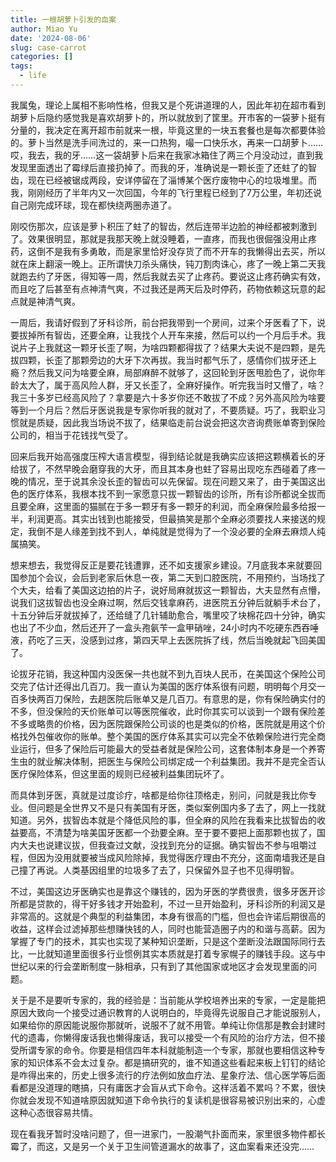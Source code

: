 ```yaml
---
title: 一根胡萝卜引发的血案
author: Miao Yu
date: '2024-08-06'
slug: case-carrot
categories: []
tags:
  - life
---
```

我属兔，理论上属相不影响性格，但我又是个死讲道理的人，因此年初在超市看到胡萝卜后隐约感觉我是喜欢胡萝卜的，所以就放到了筐里。开市客的一袋萝卜挺有分量的，我决定在离开超市前就来一根，毕竟这里的一块五套餐也是每次都要体验的。萝卜当然是洗手间洗过的，来一口热狗，嘬一口快乐水，再来一口胡萝卜……哎，我去，我的牙……这一袋胡萝卜后来在我家冰箱住了两三个月没动过，直到我发现里面透出了霉绿后直接扔掉了。而我的牙，准确说是一颗长歪了还蛀了的智齿，现在已经被锯成两段，安详停留在了淄博某个医疗废物中心的垃圾堆里。而我，刚刚经历了半年内又一次回国，今年的飞行里程已经到了7万公里，年初还说自己刚完成环球，现在都快绕两圈赤道了。

刚咬伤那次，应该是萝卜积压了蛀了的智齿，然后连带半边脸的神经都被刺激到了。效果很明显，那就是我那天晚上就没睡着，一直疼，而我也很倔强没用止疼药，这倒不是我有多勇敢，而是家里恰好没存货了而不开车的我懒得出去买，所以就在床上翻滚一晚上。正所谓快刀杀头痛快，钝刀割肉诛心，疼了一晚上第二天我就跑去约了牙医，得知等一周，然后我就去买了止疼药。要说这止疼药确实有效，而且吃了后甚至有点神清气爽，不过我还是两天后及时停药，药物依赖这玩意的起点就是神清气爽。

一周后，我请好假到了牙科诊所，前台把我带到一个房间，过来个牙医看了下，说要拔掉所有智齿，还要全麻，让我找个人开车来接，然后可以约一个月后手术。我说片子上我就这一颗牙长歪了啊，为啥四颗都得拔了？结果大夫说不是四颗，是先拔四颗，长歪了那颗旁边的大牙下次再拔。我当时都气乐了，感情你们拔牙还上瘾？然后我又问为啥要全麻，局部麻醉不就够了，这回轮到牙医甩脸色了，说你年龄太大了，属于高风险人群，牙又长歪了，全麻好操作。听完我当时又懵了，啥？我三十多岁已经高风险了？拿要是六十多岁你还不敢拔了不成？另外高风险为啥要等到一个月后？然后牙医说我是专家你听我的就对了，不要质疑。巧了，我职业习惯就是质疑，因此我当场说不拔了，结果临走前台说会把这次咨询费账单寄到保险公司的，相当于花钱找气受了。

回来后我开始高强度压榨大语言模型，得到结论就是我确实应该把这颗横着长的牙给拔了，不然早晚会磨穿我的大牙，而且其本身也蛀了容易出现吃东西碰着了疼一晚的情况，至于说其余没长歪的智齿可以先保留。现在问题又来了，由于美国这出色的医疗体系，我根本找不到一家愿意只拔一颗智齿的诊所，所有诊所都说全拔而且要全麻，这里面的猫腻在于多一颗牙有多一颗牙的利润，而全麻保险最多给报一半，利润更高。其实出钱到也能接受，但最搞笑是那个全麻必须要找人来接送的规定，我倒不是人缘差到找不到人，单纯就是觉得为了一个没必要的全麻去麻烦人纯属搞笑。

想来想去，我觉得反正是要花钱遭罪，还不如支援家乡建设。7月底我本来就要回国参加个会议，会后到老家后休息一夜，第二天到口腔医院，不用预约，当场找了个大夫，给看了美国这边拍的片子，说好局麻就拔这一颗智齿，大夫显然有点懵，说我们这拔智齿也没全麻过啊，然后交钱拿麻药，进医院五分钟后就躺手术台了，十五分钟后牙就拔掉了，还给缝了几针辅助愈合，嘴里咬了块棉花四十分钟，确实也出了不少血，然后还开了一盒头孢氨苄一盒甲硝唑，24小时内不吃硬东西吞唾液，药吃了三天，没感到过疼，第四天早上去医院拆了线，然后当晚就起飞回美国了。

论拔牙花销，我这种国内没医保一共也就不到九百块人民币，在美国这个保险公司交完了估计还得出几百刀。我一直认为美国的医疗体系很有问题，明明每个月交一百多快两百刀保险，去趟医院后账单又是几百刀。有意思的是，你有保险确实付的不多，但没保险的天价账单可以等医院催收，此时你其实可以谈到一个跟有保险差不多或略贵的价格，因为医院跟保险公司谈的也是类似的价格，医院就是用这个价格找外包催收你的账单。整个美国的医疗体系其实可以完全不依赖保险进行完全商业运行，但多了保险后可能最大的受益者就是保险公司，这套体制本身是一个养寄生虫的就业解决体制，把医生与保险公司绑定成一个利益集团。我并不是完全否认医疗保险体系，但这里面的规则已经被利益集团玩坏了。

而具体到牙医，真就是过度诊疗，啥都是给你往顶格走，别问，问就是我比你专业。但问题是全世界又不是只有美国有牙医，类似案例国内多了去了，网上一找就知道。另外，拔智齿本就是个降低风险的事，但全麻的风险在我看来比拔智齿的收益要高，不清楚为啥美国牙医都一个劲要全麻。至于要不要把上面那颗也拔了，国内大夫也说建议拔，但我查过文献，没找到充分的证据。确实智齿不参与咀嚼过程，但因为没用就要被当成风险除掉，我觉得医疗理由不充分，这面南墙我还是自己撞了再说。人类基因组里的垃圾多了去了，只保留外显子也不见得明智。

不过，美国这边牙医确实也是靠这个赚钱的，因为牙医的学费很贵，很多牙医开诊所都是贷款的，得干好多钱才开始盈利，不过一旦开始盈利，牙科诊所的利润又是非常高的。这就是个典型的利益集团，本身有很高的门槛，但也会许诺后期很高的收益，这样会过滤掉那些想赚快钱的人，同时也能营造圈子内的和谐与高薪。因为掌握了专门的技术，其实也实现了某种知识垄断，只是这个垄断没法跟国际同行去比，一比就知道里面很多行业惯例其实本质就是打着专家幌子的赚钱手段。这与中世纪以来的行会垄断制度一脉相承，只有到了其他国家或地区才会发现里面的问题。

关于是不是要听专家的，我的经验是：当前能从学校培养出来的专家，一定是能把原因大致向一个接受过通识教育的人说明白的，毕竟得先说服自己才能说服别人，如果给你的原因能说服你那就听，说服不了就不用管。单纯让你信那是教会封建时代的遗毒，你懒得废话我也懒得废话，我可以接受一个有风险的治疗方法，但不接受所谓专家的命令。你要是相信四年本科就能制造一个专家，那就也要相信这种专家的知识体系不会太过复杂。都是搞研究的，谁不知道这些看起来板上钉钉的结论是咋得出来的，历史上很多流行的疗法例如放血疗法、星象疗法、信心医学等后面看都是没道理的瞎搞，只有庸医才会盲从式下命令。这样活着不累吗？不累，很快你就会发现不知道啥原因就知道下命令执行的复读机是很容易被识别出来的，心虚这种心态很容易共情。

现在看我牙暂时没啥问题了，但一进家门，一股潮气扑面而来，家里很多物件都长霉了，而这，又是另一个关于卫生间管道漏水的故事了，这血案看来还没完……
